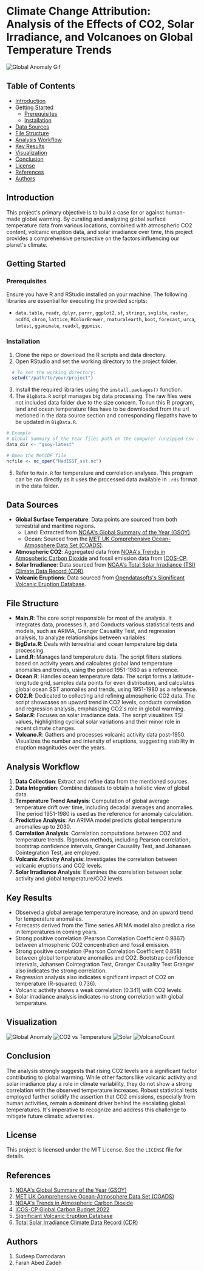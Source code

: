 
# Climate Change Attribution: Analysis of the Effects of CO2, Solar Irradiance, and Volcanoes on Global Temperature Trends



![Global Anomaly Gif](images/WorldAnomaly2.png)

## Table of Contents

- [Introduction](#introduction)
- [Getting Started](#getting-started)
  - [Prerequisites](#prerequisites)
  - [Installation](#installation)
- [Data Sources](#data-sources)
- [File Structure](#file-structure)
- [Analysis Workflow](#analysis-workflow)
- [Key Results](#key-results)
- [Visualization](#visualization)
- [Conclusion](#conclusion)
- [License](#license)
- [References](#references)
- [Authors](#authors)

## Introduction

This project's primary objective is to build a case for or against human-made global warming. By curating and analyzing global surface temperature data from various locations, combined with atmospheric CO2 content, volcanic eruption data, and solar irradiance over time, this project provides a comprehensive perspective on the factors influencing our planet's climate.

## Getting Started

### Prerequisites

Ensure you have R and RStudio installed on your machine. The following libraries are essential for executing the provided scripts:

- `data.table`, `readr`, `dplyr`, `purrr`, `ggplot2`, `sf`, `stringr`, `svglite`, `raster`, `ncdf4`, `chron`, `lattice`, `RColorBrewer`, `rnaturalearth`, `boot`, `forecast`, `urca`, `lmtest`, `gganimate`, `readxl`, `ggpmisc`.

### Installation

1. Clone the repo or download the R scripts and data directory.
2. Open RStudio and set the working directory to the project folder.
``` r
  # To set the working directory:
  setwd("/path/to/your/project")
```
3. Install the required libraries using the `install.packages()` function.
4. The `BigData.R` script manages big data processing. The raw files were not included data folder due to the size concern. To run this R program, land and ocean temperature files have to be downloaded from the url metioned in the data source section and corresponding filepaths have to be updated in `BigData.R`. 

``` r
# Example
# Global Summary of the Year files path on the computer (unzipped csv files)
data_dir <- "gsoy-latest"

# Open the NetCDF file
ncfile <- nc_open("HadISST_sst.nc")
```

5. Refer to `Main.R` for temperature and correlation analyses. This program can be ran directly as it uses the processed data available in `.rds` format in the data folder.

## Data Sources

- **Global Surface Temperature**: Data points are sourced from both terrestrial and maritime regions.
  - Land: Extracted from [NOAA's Global Summary of the Year (GSOY)](https://www.ncei.noaa.gov/cdo-web/datasets). 
  - Ocean: Sourced from the [MET UK Comprehensive Ocean-Atmosphere Data Set (COADS)](https://www.metoffice.gov.uk/hadobs/hadisst/data/download.html).
- **Atmospheric CO2**: Aggregated data from [NOAA's Trends in Atmospheric Carbon Dioxide](https://gml.noaa.gov/ccgg/trends/data.html) and fossil emission data from [ICOS-CP](https://www.icos-cp.eu/science-and-impact/global-carbon-budget/2022).
- **Solar Irradiance**: Data sourced from [NOAA's Total Solar Irradiance (TSI) Climate Data Record (CDR)](https://www.ncei.noaa.gov/products/climate-data-records/total-solar-irradiance).
- **Volcanic Eruptions**: Data sourced from [Opendatasofts's Significant Volcanic Eruption Database](https://public.opendatasoft.com/explore/dataset/significant-volcanic-eruption-database/table/).

## File Structure

- **Main.R**: The core script responsible for most of the analysis. It integrates data, processes it, and Conducts various statistical tests and models, such as ARIMA, Granger Causality Test, and regression analysis, to analyze relationships between variables.
- **BigData.R**: Deals with terrestrial and ccean temperature big data processing.
- **Land.R**: Manages land temperature data. The script filters stations based on activity years and calculates global land temperature anomalies and trends, using the period 1951-1980 as a reference.
- **Ocean.R**: Handles ocean temperature data. The script forms a latitude-longitude grid, samples data points for even distribution, and calculates global ocean SST anomalies and trends, using 1951-1980 as a reference.
- **CO2.R**: Dedicated to collecting and refining atmospheric CO2 data. The script showcases an upward trend in CO2 levels, conducts correlation and regression analysis, emphasizing CO2's role in global warming.
- **Solar.R**: Focuses on solar irradiance data. The script visualizes TSI values, highlighting cyclical solar variations and their minor role in recent climate changes.
- **Volcano.R**: Gathers and processes volcanic activity data post-1950. Visualizes the number and intensity of eruptions, suggesting stability in eruption magnitudes over the years.



## Analysis Workflow

1. **Data Collection**: Extract and refine data from the mentioned sources.
2. **Data Integration**: Combine datasets to obtain a holistic view of global data.
3. **Temperature Trend Analysis**: Computation of global average temperature drift over time, including decadal averages and anomalies. The period 1951-1980 is used as the reference for anomaly calculation.
4. **Predictive Analysis**: An ARIMA model predicts global temperature anomalies up to 2030.
5. **Correlation Analysis**: Correlation computations between CO2 and temperature trends. Rigorous methods, including Pearson correlation, bootstrap confidence intervals, Granger Causality Test, and Johansen Cointegration Test, are employed.
6. **Volcanic Activity Analysis**: Investigates the correlation between volcanic eruptions and CO2 levels.
7. **Solar Irradiance Analysis**: Examines the correlation between solar activity and global temperature/CO2 levels.


## Key Results

- Observed a global average temperature increase, and an upward trend for temperature anomalies.
- Forecasts derived from the Time series ARIMA model also predict a rise in temperatures in coming years.
- Strong positive correlation (Pearson Correlation Coefficient 0.9867) between atmospheric CO2 concentration and fossil emission.
- Strong positive correlation (Pearson Correlation Coefficient 0.858) between global temperature anomalies and CO2. Bootstrap confidence intervals, Johansen Cointegration Test, Granger Causality Test Granger also indicates the strong correlation.
- Regression analysis also indicates significant impact of CO2 on temperature (R-squared: 0.736).
- Volcanic activity shows a weak correlation (0.341) with CO2 levels.
- Solar irradiance analysis indicates no strong correlation with global temperature.

## Visualization

![Global Anomaly](images/AnomalyYear3.png)
![CO2 vs Temperature](images/Temp_Co2.png)
![Solar](images/Solar.png)
![VolcanoCount](images/VolcanoCount.png)


## Conclusion

The analysis strongly suggests that rising CO2 levels are a significant factor contributing to global warming. While other factors like volcanic activity and solar irradiance play a role in climate variability, they do not show a strong correlation with the observed temperature increases. Robust statistical tests employed further solidify the assertion that CO2 emissions, especially from human activities, remain a dominant driver behind the escalating global temperatures. It's imperative to recognize and address this challenge to mitigate future climatic adversities.

## License

This project is licensed under the MIT License. See the `LICENSE` file for details.

## References

1. [NOAA's Global Summary of the Year (GSOY)](https://www.ncei.noaa.gov/cdo-web/datasets)
2. [MET UK Comprehensive Ocean-Atmosphere Data Set (COADS)](https://www.metoffice.gov.uk/hadobs/hadisst/data/download.html)
3. [NOAA's Trends in Atmospheric Carbon Dioxide](https://gml.noaa.gov/ccgg/trends/data.html)
4. [ICOS-CP Global Carbon Budget 2022](https://www.icos-cp.eu/science-and-impact/global-carbon-budget/2022)
5. [Significant Volcanic Eruption Database](https://public.opendatasoft.com/explore/dataset/significant-volcanic-eruption-database/table/)
6. [Total Solar Irradiance Climate Data Record (CDR)](https://www.ncei.noaa.gov/products/climate-data-records/total-solar-irradiance)

## Authors 

1. Sudeep Damodaran
2. Farah Abed Zadeh 